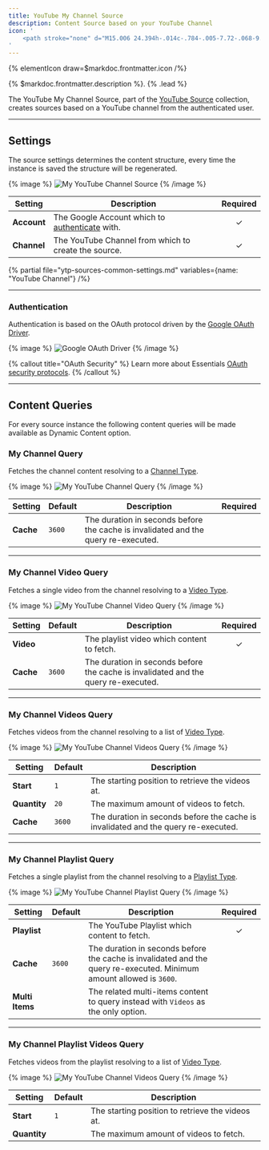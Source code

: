 ```yaml
---
title: YouTube My Channel Source
description: Content Source based on your YouTube Channel
icon: '
    <path stroke="none" d="M15.006 24.394h-.014c-.784-.005-7.72-.068-9.685-.6A4.018 4.018 0 012.48 20.97c-.515-1.93-.482-5.647-.478-5.944-.004-.295-.037-4.042.476-5.988l.002-.006c.366-1.358 1.474-2.474 2.824-2.844l.01-.003c1.943-.51 8.892-.573 9.678-.578h.014c.787.005 7.74.068 9.688.6a4.017 4.017 0 012.824 2.822c.533 1.947.484 5.703.478 6.02.004.312.035 3.995-.476 5.935l-.001.005a4.02 4.02 0 01-2.83 2.826l-.005.002c-1.942.51-8.892.573-9.678.578zM4.441 9.558c-.451 1.718-.408 5.417-.408 5.454v.027c-.014 1.026.034 3.997.409 5.404a1.98 1.98 0 001.394 1.39c1.45.392 7.099.516 9.163.53 2.07-.014 7.727-.134 9.166-.511a1.982 1.982 0 001.392-1.39c.375-1.427.422-4.384.408-5.403v-.032c.019-1.039-.018-4.044-.406-5.463l-.001-.004a1.982 1.982 0 00-1.396-1.393c-1.436-.393-7.093-.516-9.163-.53-2.068.014-7.72.134-9.163.51a2.037 2.037 0 00-1.395 1.41zm22.097 11.166zM12.41 19.113v-8.226L19.52 15l-7.11 4.113z"/>
'
---
```


{% elementIcon draw=$markdoc.frontmatter.icon /%}

{% $markdoc.frontmatter.description %}. {% .lead %}

The YouTube My Channel Source, part of the [YouTube Source](../) collection, creates sources based on a YouTube channel from the authenticated user.

---

## Settings

The source settings determines the content structure, every time the instance is saved the structure will be regenerated.

{% image %}
![My YouTube Channel Source](/assets/ytp/sources/youtube-mychannel-config.webp)
{% /image %}

| Setting | Description | Required |
| ------- | ----------- | :------: |
| **Account** | The Google Account which to [authenticate](#authentication) with. | &#x2713; |
| **Channel** | The YouTube Channel from which to create the source. | &#x2713; |

{% partial file="ytp-sources-common-settings.md" variables={name: "YouTube Channel"} /%}

---

### Authentication

Authentication is based on the OAuth protocol driven by the [Google OAuth Driver](/essentials-for-yootheme-pro/auth/drivers/google-oauth).

{% image %}
![Google OAuth Driver](/assets/ytp/auths/driver-google-oauth.webp)
{% /image %}

{% callout title="OAuth Security" %}
Learn more about Essentials [OAuth security protocols](/essentials-for-yootheme-pro/oauth-keys-secrets#security).
{% /callout %}

---

## Content Queries

For every source instance the following content queries will be made available as Dynamic Content option.

### My Channel Query

Fetches the channel content resolving to a [Channel Type](../#channel-type).

{% image %}
![My YouTube Channel Query](/assets/ytp/sources/youtube-mychannel.webp)
{% /image %}

| Setting | Default | Description | Required |
| ------- | ------- | ----------- | :------: |
| **Cache** | `3600` | The duration in seconds before the cache is invalidated and the query re-executed. |

---

### My Channel Video Query

Fetches a single video from the channel resolving to a [Video Type](../#video-type).

{% image %}
![My YouTube Channel Video Query](/assets/ytp/sources/youtube-mychannel-video.webp)
{% /image %}

| Setting | Default | Description | Required |
| ------- | ------- | ----------- | :------: |
| **Video** | | The playlist video which content to fetch. | &#x2713; |
| **Cache** | `3600` | The duration in seconds before the cache is invalidated and the query re-executed. |

---

### My Channel Videos Query

Fetches videos from the channel resolving to a list of [Video Type](../#video-type).

{% image %}
![My YouTube Channel Videos Query](/assets/ytp/sources/youtube-mychannel-videos.webp)
{% /image %}

| Setting | Default | Description |
| ------- | ------- | ----------- |
| **Start** | `1` | The starting position to retrieve the videos at. |
| **Quantity** | `20` | The maximum amount of videos to fetch. |
| **Cache** | `3600` | The duration in seconds before the cache is invalidated and the query re-executed. |

---

### My Channel Playlist Query

Fetches a single playlist from the channel resolving to a [Playlist Type](../#playlist-type).

{% image %}
![My YouTube Channel Playlist Query](/assets/ytp/sources/youtube-mychannel-playlist.webp)
{% /image %}

| Setting | Default | Description | Required |
| ------- | ------- | ----------- | :------: |
| **Playlist** | | The YouTube Playlist which content to fetch. | &#x2713; |
| **Cache** | `3600` | The duration in seconds before the cache is invalidated and the query re-executed. Minimum amount allowed is `3600`. |
| **Multi Items** | | The related multi-items content to query instead with `Videos` as the only option. |

---

### My Channel Playlist Videos Query

Fetches videos from the playlist resolving to a list of [Video Type](../#video-type).

{% image %}
![My YouTube Channel Videos Query](/assets/ytp/sources/youtube-mychannel-playlist-videos.webp)
{% /image %}

| Setting | Default | Description |
| ------- | ------- | ----------- |
| **Start** | `1` | The starting position to retrieve the videos at. |
| **Quantity** | | The maximum amount of videos to fetch. |
